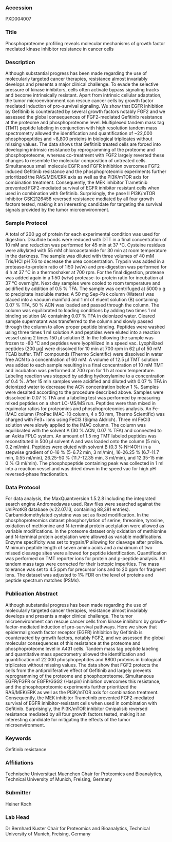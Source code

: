 ### Accession
PXD004007

### Title
Phosphoproteome profiling reveals molecular mechanisms of growth factor mediated kinase inhibitor resistance in cancer cells

### Description
Although substantial progress has been made regarding the use of molecularly targeted cancer therapies, resistance almost invariably develops and presents a major clinical challenge. To evade the selective pressure of kinase inhibitors, cells often activate bypass signaling tracks and become intrinsically resistant. Apart from intrinsic cellular adaptation, the tumor microenvironment can rescue cancer cells by growth factor mediated induction of pro-survival signaling. We show that EGFR inhibition by Gefitinib is counteracted by several growth factors notably FGF2 and we assessed the global consequences of FGF2-mediated Gefitinib resistance at the proteome and phosphoproteome level. Multiplexed tandem mass tag (TMT) peptide labeling in conjunction with high resolution tandem mass spectrometry allowed the identification and quantification of ~22,000 phosphopeptides and ~8,800 proteins in biological triplicates without missing values. The data shows that Gefitinib treated cells are forced into developing intrinsic resistance by reprogramming of the proteome and phosphoproteome, whereas co-treatment with FGF2 largely reverted these changes to resemble the molecular composition of untreated cells. Simultaneous small molecule EGFR and FGFR inhibition overcomes FGF2 induced Gefitinib resistance and the phosphoproteomic experiments further prioritized the RAS/MEK/ERK axis as well as the PI3K/mTOR axis for combination treatment. Consequently, the MEK inhibitor Trametinib prevented FGF2-mediated survival of EGFR inhibitor resistant cells when used in combination with Gefitinib. Surprisingly, the pase II PI3K/mTOR inhibitor GSK2126458 reversed resistance mediated by all four growth factors tested, making it an interesting candidate for targeting the survival signals provided by the tumor microenvironment.

### Sample Protocol
A total of 200 µg of protein for each experimental condition was used for digestion. Disulfide bonds were reduced with DTT in a final concentration of 10 mM and reduction was performed for 45 min at 37 °C. Cysteine residues were alkylated with 55 mM chloroacetamide for 30 min at room temperature in the darkness. The sample was diluted with three volumes of 40 mM Tris/HCl pH 7.6 to decrease the urea concentration. Trypsin was added in a protease-to-protein ratio of 1:50 (w/w) and pre-digestion was performed for 4 h at 37 °C in a thermoshaker at 700 rpm. For the final digestion, protease was added again in a 1:50 (w/w) protease-to-protein ratio for incubation at 37 °C overnight. Next day samples were cooled to room temperature and acidified by addition of 0.5 % TFA. The sample was centrifuged at 5000 x g to precipitate insoluble matter. A 50 mg Sep-Pak column (Waters) was placed into a vacuum manifold and 1 ml of eluent solution (B) containing 0.07 % TFA, 50 % ACN was loaded and passed through the column. The column was equilibrated to loading conditions by adding two times 1 ml binding solution (A) containing 0.07 % TFA in deionized water. Cleared sample supernatant was transferred to the column and slowly passed through the column to allow proper peptide binding. Peptides were washed using three times 1 ml solution A and peptides were eluted into a reaction vessel using 2 times 150 µl solution B. In the following the sample was frozen to -80 °C and peptides were lyophilized in a speed vac. Lyophilized peptides (200 µg) were dissolved for 10 min at 700 rpm in 62 µl of 50 mM TEAB buffer. TMT compounds (Thermo Scientific) were dissolved in water free ACN to a concentration of 60 mM. A volume of 12.5 µl TMT solution was added to each sample resulting in a final concentration of 10 mM TMT and incubation was performed at 700 rpm for 1 h at room temperature. Labeling reaction was stopped by adding hydroxylamine to a concentration of 0.4 %. After 15 min samples were acidified and diluted with 0.07 % TFA in deionized water to decrease the ACN concentration below 1 %. Samples were desalted according to the procedure described above. Samples were dissolved in 0.07 % TFA and a labeling test was performed by measuring mixed peptides on a short LC-MS/MS run. Peptides were than mixed in equimolar ratios for proteomics and phosphoproteomics analysis.  An Fe-IMAC column (ProPac IMAC-10 column, 4 x 50 mm, Thermo Scientific) was charged with Fe3+ ions using FeCl3 (Sigma Aldrich). Three ml FeCl3 solution were slowly applied to the IMAC column. The column was equilibrated with the solvent A (30 % ACN, 0.07 % TFA) and connected to an Aekta FPLC system. An amount of 1.5 mg TMT labeled peptides was reconstituted in 500 µl solvent A and was loaded onto the column (5 min, 0.2 ml/min). Peptides were eluted with solvent B (0.3 % NH4OH) in a stepwise gradient of 0-16 % (5-6.72 min, 3 ml/min), 16-26.25 % (6.7-11.7 min, 0.55 ml/min), 26.25-50 % (11.7-12.35 min, 3 ml/min), and 12.35-15 min 0 % (3 ml/min). The phosphopeptide containing peak was collected in 1 ml into a reaction vessel and was dried down in the speed vac for high pH reversed-phase fractionation.

### Data Protocol
For data analysis, the MaxQuantversion 1.5.2.8 including the integrated search engine Andromedawas used. Raw files were searched against the UniProtKB database (v.22.07.13, containing 88,381 entries). Carbamidomethylated cysteine was set as fixed modification. In the phosphoproteomics dataset phosphorylation of serine, threonine, tyrosine, oxidation of methionine and N-terminal protein acetylation were allowed as variable modifications. In the proteome dataset only oxidation of methionine and N-terminal protein acetylation were allowed as variable modifications. Enzyme specificity was set to trypsin/P allowing for cleavage after proline. Minimum peptide length of seven amino acids and a maximum of two missed cleavage sites were allowed for peptide identification. Quantification was performed on TMT reporter ions for protein and p-peptide analysis. All tandem mass tags were corrected for their isotopic impurities. The mass tolerance was set to 4.5 ppm for precursor ions and to 20 ppm for fragment ions. The dataset was adjusted to 1% FDR on the level of proteins and peptide spectrum matches (PSMs).

### Publication Abstract
Although substantial progress has been made regarding the use of molecularly targeted cancer therapies, resistance almost invariably develops and presents a major clinical challenge. The tumor microenvironment can rescue cancer cells from kinase inhibitors by growth-factor-mediated induction of pro-survival pathways. Here we show that epidermal growth factor receptor (EGFR) inhibition by Gefitinib is counteracted by growth factors, notably FGF2, and we assessed the global molecular consequences of this resistance at the proteome and phosphoproteome level in A431 cells. Tandem mass tag peptide labeling and quantitative mass spectrometry allowed the identification and quantification of 22&#x202f;000 phosphopeptides and 8800 proteins in biological triplicates without missing values. The data show that FGF2 protects the cells from the antiproliferative effect of Gefitinib and largely prevents reprogramming of the proteome and phosphoproteome. Simultaneous EGFR/FGFR or EGFR/GSG2 (Haspin) inhibition overcomes this resistance, and the phosphoproteomic experiments further prioritized the RAS/MEK/ERK as well as the PI3K/mTOR axis for combination treatment. Consequently, the MEK inhibitor Trametinib prevented FGF2-mediated survival of EGFR inhibitor-resistant cells when used in combination with Gefitinib. Surprisingly, the PI3K/mTOR inhibitor Omipalisib reversed resistance mediated by all four growth factors tested, making it an interesting candidate for mitigating the effects of the tumor microenvironment.

### Keywords
Gefitinib resistance

### Affiliations
Technische Universitaet Muenchen
Chair for Proteomics and Bioanalytics, Technical University of Munich, Freising, Germany

### Submitter
Heiner Koch

### Lab Head
Dr Bernhard Kuster
Chair for Proteomics and Bioanalytics, Technical University of Munich, Freising, Germany


